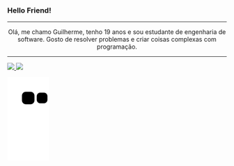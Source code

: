 ### Hello Friend!
---

<p align="center">
Olá, me chamo Guilherme, tenho 19 anos e sou estudante de engenharia de software. Gosto de resolver problemas e criar coisas complexas com programação.
</p>

---

<div align="left">
  <a href="https://github.com/korsbit">
    <img height="180em" src="https://github-readme-stats.vercel.app/api?username=korsbit&show_icons=true&theme=dracula&include_all_commits=true&count_private=true"/>
    <img height="180em" src="https://github-readme-stats.vercel.app/api/top-langs/?username=korsbit&layout=compact&langs_count=7&theme=dracula"/>
</div>

![Snake animation](https://github.com/korsbit/korsbit/blob/output/github-contribution-grid-snake.svg)
